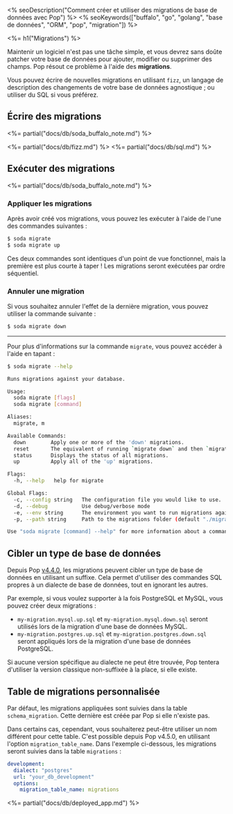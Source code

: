 <% seoDescription("Comment créer et utiliser des migrations de base de données avec Pop") %>
<% seoKeywords(["buffalo", "go", "golang", "base de données", "ORM", "pop", "migration"]) %>

<%= h1("Migrations") %>

Maintenir un logiciel n'est pas une tâche simple, et vous devrez sans doûte patcher votre base de données pour ajouter, modifier ou supprimer des champs. Pop résout ce problème à l'aide des **migrations**.

Vous pouvez écrire de nouvelles migrations en utilisant `fizz`, un langage de description des changements de votre base de données agnostique ; ou utiliser du SQL si vous préférez.

## Écrire des migrations
<%= partial("docs/db/soda_buffalo_note.md") %>

<%= partial("docs/db/fizz.md") %>
<%= partial("docs/db/sql.md") %>

## Exécuter des migrations
<%= partial("docs/db/soda_buffalo_note.md") %>

### Appliquer les migrations
Après avoir créé vos migrations, vous pouvez les exécuter à l'aide de l'une des commandes suivantes :

```bash
$ soda migrate
$ soda migrate up
```

Ces deux commandes sont identiques d'un point de vue fonctionnel, mais la première est plus courte à taper ! Les migrations seront exécutées par ordre séquentiel.

### Annuler une migration
Si vous souhaitez annuler l'effet de la dernière migration, vous pouvez utiliser la commande suivante :

```bash
$ soda migrate down
```

---

Pour plus d'informations sur la commande `migrate`, vous pouvez accéder à l'aide en tapant :

```bash
$ soda migrate --help

Runs migrations against your database.

Usage:
  soda migrate [flags]
  soda migrate [command]

Aliases:
  migrate, m

Available Commands:
  down        Apply one or more of the 'down' migrations.
  reset       The equivalent of running `migrate down` and then `migrate up`
  status      Displays the status of all migrations.
  up          Apply all of the 'up' migrations.

Flags:
  -h, --help   help for migrate

Global Flags:
  -c, --config string   The configuration file you would like to use.
  -d, --debug           Use debug/verbose mode
  -e, --env string      The environment you want to run migrations against. Will use $GO_ENV if set. (default "development")
  -p, --path string     Path to the migrations folder (default "./migrations")

Use "soda migrate [command] --help" for more information about a command.
```

## Cibler un type de base de données

Depuis Pop [v4.4.0](https://github.com/gobuffalo/pop/releases/tag/v4.4.0), les migrations peuvent cibler un type de base de données en utilisant un suffixe. Cela permet d'utiliser des commandes SQL propres à un dialecte de base de données, tout en ignorant les autres.

Par exemple, si vous voulez supporter à la fois PostgreSQL et MySQL, vous pouvez créer deux migrations :

* `my-migration.mysql.up.sql` et `my-migration.mysql.down.sql` seront utilisés lors de la migration d'une base de données MySQL.
* `my-migration.postgres.up.sql` et `my-migration.postgres.down.sql` seront appliqués lors de la migration d'une base de données PostgreSQL.

Si aucune version spécifique au dialecte ne peut être trouvée, Pop tentera d'utiliser la version classique non-suffixée à la place, si elle existe.

## Table de migrations personnalisée

Par défaut, les migrations appliquées sont suivies dans la table `schema_migration`. Cette dernière est créée par Pop si elle n'existe pas.

Dans certains cas, cependant, vous souhaiterez peut-être utiliser un nom différent pour cette table. C'est possible depuis Pop v4.5.0, en utilisant l'option `migration_table_name`. Dans l'exemple ci-dessous, les migrations seront suivies dans la table `migrations` :

```yaml
development:
  dialect: "postgres"
  url: "your_db_development"
  options:
    migration_table_name: migrations
```

<%= partial("docs/db/deployed_app.md") %>
